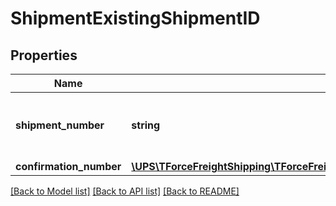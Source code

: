 # ShipmentExistingShipmentID

## Properties
Name | Type | Description | Notes
------------ | ------------- | ------------- | -------------
**shipment_number** | **string** | The PRO Number assigned to the shipment. | 
**confirmation_number** | [**\UPS\TForceFreightShipping\TForceFreightShipping\ExistingShipmentIDConfirmationNumber**](ExistingShipmentIDConfirmationNumber.md) |  | [optional] 

[[Back to Model list]](../../README.md#documentation-for-models) [[Back to API list]](../../README.md#documentation-for-api-endpoints) [[Back to README]](../../README.md)

